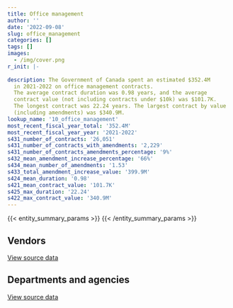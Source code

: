 ```yaml
---
title: Office management
author: ''
date: '2022-09-08'
slug: office_management
categories: []
tags: []
images:
  - /img/cover.png
r_init: |-
  
description: The Government of Canada spent an estimated $352.4M
  in 2021-2022 on office management contracts.
  The average contract duration was 0.98 years, and the average
  contract value (not including contracts under $10k) was $101.7K.
  The longest contract was 22.24 years. The largest contract by value
  (including amendments) was $340.9M.
lookup_name: '10_office_management'
most_recent_fiscal_year_total: '352.4M'
most_recent_fiscal_year_year: '2021-2022'
s431_number_of_contracts: '26,051'
s431_number_of_contracts_with_amendments: '2,229'
s431_number_of_contracts_amendments_percentage: '9%'
s432_mean_amendment_increase_percentage: '66%'
s434_mean_number_of_amendments: '1.53'
s433_total_amendment_increase_value: '399.9M'
s424_mean_duration: '0.98'
s421_mean_contract_value: '101.7K'
s425_max_duration: '22.24'
s422_max_contract_value: '340.9M'
---
```


<script src="/rmarkdown-libs/htmlwidgets/htmlwidgets.js"></script>
<link href="/rmarkdown-libs/datatables-css/datatables-crosstalk.css" rel="stylesheet" />
<script src="/rmarkdown-libs/datatables-binding/datatables.js"></script>
<script src="/rmarkdown-libs/jquery/jquery-3.6.0.min.js"></script>
<link href="/rmarkdown-libs/dt-core-bootstrap/css/dataTables.bootstrap.min.css" rel="stylesheet" />
<link href="/rmarkdown-libs/dt-core-bootstrap/css/dataTables.bootstrap.extra.css" rel="stylesheet" />
<script src="/rmarkdown-libs/dt-core-bootstrap/js/jquery.dataTables.min.js"></script>
<script src="/rmarkdown-libs/dt-core-bootstrap/js/dataTables.bootstrap.min.js"></script>
<link href="/rmarkdown-libs/crosstalk/css/crosstalk.min.css" rel="stylesheet" />
<script src="/rmarkdown-libs/crosstalk/js/crosstalk.min.js"></script>
<script src="/rmarkdown-libs/htmlwidgets/htmlwidgets.js"></script>
<link href="/rmarkdown-libs/datatables-css/datatables-crosstalk.css" rel="stylesheet" />
<script src="/rmarkdown-libs/datatables-binding/datatables.js"></script>
<script src="/rmarkdown-libs/jquery/jquery-3.6.0.min.js"></script>
<link href="/rmarkdown-libs/dt-core-bootstrap/css/dataTables.bootstrap.min.css" rel="stylesheet" />
<link href="/rmarkdown-libs/dt-core-bootstrap/css/dataTables.bootstrap.extra.css" rel="stylesheet" />
<script src="/rmarkdown-libs/dt-core-bootstrap/js/jquery.dataTables.min.js"></script>
<script src="/rmarkdown-libs/dt-core-bootstrap/js/dataTables.bootstrap.min.js"></script>
<link href="/rmarkdown-libs/crosstalk/css/crosstalk.min.css" rel="stylesheet" />
<script src="/rmarkdown-libs/crosstalk/js/crosstalk.min.js"></script>

{{< entity_summary_params >}}
{{< /entity_summary_params >}}

## Vendors

<div id="htmlwidget-1" style="width:100%;height:auto;" class="datatables html-widget"></div>
<script type="application/json" data-for="htmlwidget-1">{"x":{"style":"bootstrap","filter":"none","vertical":false,"data":[["<a href=\"/vendors/3d_datacomm/\">3D datacomm<\/a>","<a href=\"/vendors/4_office_automation/\">4 Office Automation<\/a>","<a href=\"/vendors/73719_newfoundland_labrador/\">73719 Newfoundland Labrador<\/a>","<a href=\"/vendors/acklands_grainger/\">Acklands Grainger<\/a>","<a href=\"/vendors/acme_future_security_controls/\">Acme Future Security Controls<\/a>","<a href=\"/vendors/adga_group/\">ADGA Group<\/a>","<a href=\"/vendors/adrm_technology_consulting/\">ADRM Technology Consulting<\/a>","<a href=\"/vendors/advanced_business_interiors/\">Advanced Business Interiors<\/a>","<a href=\"/vendors/advanced_chippewa_technologies/\">Advanced Chippewa Technologies<\/a>","<a href=\"/vendors/aeg_fuels/\">AEG Fuels<\/a>","<a href=\"/vendors/aeropro/\">Aeropro<\/a>","<a href=\"/vendors/air_liquide_canada/\">Air Liquide Canada<\/a>","<a href=\"/vendors/altis_human_resources/\">Altis Human Resources<\/a>","<a href=\"/vendors/amazon/\">Amazon<\/a>","<a href=\"/vendors/anixter/\">Anixter<\/a>","<a href=\"/vendors/aon_reed_stenhouse/\">Aon Reed Stenhouse<\/a>","<a href=\"/vendors/apparel_trimmings/\">Apparel Trimmings<\/a>","<a href=\"/vendors/applied_electonics/\">Applied Electonics<\/a>","<a href=\"/vendors/artemp_personnel_services/\">Artemp Personnel Services<\/a>","<a href=\"/vendors/asokan_business_interiors/\">Asokan Business Interiors<\/a>","<a href=\"/vendors/atco/\">ATCO<\/a>","<a href=\"/vendors/atlantic_business_interiors/\">Atlantic Business Interiors<\/a>","<a href=\"/vendors/avi_spl_canada/\">AVI SPL Canada<\/a>","<a href=\"/vendors/banctec_canada/\">BancTec Canada<\/a>","<a href=\"/vendors/banfield_seguin/\">Banfield Seguin<\/a>","<a href=\"/vendors/bargreen_ellingson/\">Bargreen Ellingson<\/a>","<a href=\"/vendors/barron_s_refrigeration_heating/\">Barron’s Refrigeration Heating<\/a>","<a href=\"/vendors/bayshore_healthcare/\">Bayshore Healthcare<\/a>","<a href=\"/vendors/bell_and_howell_canada/\">Bell and Howell Canada<\/a>","<a href=\"/vendors/bell_canada/\">Bell Canada<\/a>","<a href=\"/vendors/bighorn_helicopters/\">Bighorn Helicopters<\/a>","<a href=\"/vendors/boless/\">Boless<\/a>","<a href=\"/vendors/bollore_logistics/\">Bollore Logistics<\/a>","<a href=\"/vendors/bombardier/\">Bombardier<\/a>","<a href=\"/vendors/brookfield_asset_management/\">Brookfield Asset Management<\/a>","<a href=\"/vendors/brookfield_global_integrated_solutions/\">Brookfield Global Integrated Solutions<\/a>","<a href=\"/vendors/bruker/\">Bruker<\/a>","<a href=\"/vendors/calian/\">Calian<\/a>","<a href=\"/vendors/canada_post/\">Canada Post<\/a>","<a href=\"/vendors/canadian_bank_note_company/\">Canadian Bank Note Company<\/a>","<a href=\"/vendors/canadian_corps_of_commissionaires/\">Canadian Corps of Commissionaires<\/a>","<a href=\"/vendors/canadian_standards_association/\">Canadian Standards Association<\/a>","<a href=\"/vendors/canon/\">Canon<\/a>","<a href=\"/vendors/cansel_survey_equipment/\">Cansel Survey Equipment<\/a>","<a href=\"/vendors/carleton_university/\">Carleton University<\/a>","<a href=\"/vendors/carswell/\">Carswell<\/a>","<a href=\"/vendors/cbci_telecom/\">CBCI Telecom<\/a>","<a href=\"/vendors/cdw_canada/\">CDW Canada<\/a>","<a href=\"/vendors/charron_human_resources/\">Charron Human Resources<\/a>","<a href=\"/vendors/chef_brandz/\">Chef Brandz<\/a>","<a href=\"/vendors/cision_canada/\">Cision Canada<\/a>","<a href=\"/vendors/colt_canada/\">Colt Canada<\/a>","<a href=\"/vendors/compucom_canada/\">Compucom Canada<\/a>","<a href=\"/vendors/compugen/\">Compugen<\/a>","<a href=\"/vendors/convergint_technologies/\">Convergint Technologies<\/a>","<a href=\"/vendors/cpcs_transcom/\">CPCS Transcom<\/a>","<a href=\"/vendors/ctoms/\">CTOMS<\/a>","<a href=\"/vendors/cummins_canada/\">Cummins Canada<\/a>","<a href=\"/vendors/d_doyle_installations/\">D Doyle Installations<\/a>","<a href=\"/vendors/dasco_equipment/\">DASCO Equipment<\/a>","<a href=\"/vendors/data_communications_management/\">Data Communications Management<\/a>","<a href=\"/vendors/decisive_group/\">Decisive Group<\/a>","<a href=\"/vendors/delco_automation/\">Delco Automation<\/a>","<a href=\"/vendors/dell_computer/\">Dell Computer<\/a>","<a href=\"/vendors/deloitte/\">Deloitte<\/a>","<a href=\"/vendors/dew_engineering/\">DEW Engineering<\/a>","<a href=\"/vendors/dexter_construction/\">Dexter Construction<\/a>","<a href=\"/vendors/diamond_and_schmitt_architects/\">Diamond and Schmitt Architects<\/a>","<a href=\"/vendors/donna_cona/\">Donna Cona<\/a>","<a href=\"/vendors/dynacare/\">Dynacare<\/a>","<a href=\"/vendors/dynamic_personnel_consultants/\">Dynamic Personnel Consultants<\/a>","<a href=\"/vendors/eberhard_von_huene_associates/\">Eberhard Von Huene Associates<\/a>","<a href=\"/vendors/ebsco_canada/\">EBSCO Canada<\/a>","<a href=\"/vendors/elsevier/\">Elsevier<\/a>","<a href=\"/vendors/emcon_services/\">Emcon Services<\/a>","<a href=\"/vendors/entrust/\">Entrust<\/a>","<a href=\"/vendors/ernst_young/\">Ernst Young<\/a>","<a href=\"/vendors/esri/\">ESRI<\/a>","<a href=\"/vendors/excel_human_resources/\">Excel Human Resources<\/a>","<a href=\"/vendors/exp_services/\">EXP Services<\/a>","<a href=\"/vendors/fast_forward_french/\">Fast Forward French<\/a>","<a href=\"/vendors/felix_technology/\">Felix Technology<\/a>","<a href=\"/vendors/floyd_s_construction/\">Floyd’s Construction<\/a>","<a href=\"/vendors/g4s_security_services/\">G4S Security Services<\/a>","<a href=\"/vendors/gab_induspac/\">GAB Induspac<\/a>","<a href=\"/vendors/gamble_technologies/\">Gamble Technologies<\/a>","<a href=\"/vendors/garda_security_group/\">Garda Security Group<\/a>","<a href=\"/vendors/gartner/\">Gartner<\/a>","<a href=\"/vendors/general_dynamics/\">General Dynamics<\/a>","<a href=\"/vendors/genesis_integration/\">Genesis Integration<\/a>","<a href=\"/vendors/george_courey/\">George Courey<\/a>","<a href=\"/vendors/gfl_environmental/\">GFL Environmental<\/a>","<a href=\"/vendors/gilmore_reproductions/\">Gilmore Reproductions<\/a>","<a href=\"/vendors/global_total_office/\">Global Total Office<\/a>","<a href=\"/vendors/global_upholstery/\">Global Upholstery<\/a>","<a href=\"/vendors/grand_toy/\">Grand Toy<\/a>","<a href=\"/vendors/harnois_energies/\">Harnois Energies<\/a>","<a href=\"/vendors/haworth/\">Haworth<\/a>","<a href=\"/vendors/hewlett_packard/\">Hewlett Packard<\/a>","<a href=\"/vendors/honeywell/\">Honeywell<\/a>","<a href=\"/vendors/hoskin_scientific/\">Hoskin Scientific<\/a>","<a href=\"/vendors/hypertec/\">Hypertec<\/a>","<a href=\"/vendors/ihs_global/\">IHS Global<\/a>","<a href=\"/vendors/info_tech_research_group/\">Info Tech Research Group<\/a>","<a href=\"/vendors/innovasea_marine_systems_canada/\">Innovasea Marine Systems Canada<\/a>","<a href=\"/vendors/integra_networks/\">Integra Networks<\/a>","<a href=\"/vendors/integrated_distribution_systems/\">Integrated Distribution Systems<\/a>","<a href=\"/vendors/interactive_audio_visual/\">Interactive Audio Visual<\/a>","<a href=\"/vendors/iron_mountain/\">Iron Mountain<\/a>","<a href=\"/vendors/island_catering/\">Island Catering<\/a>","<a href=\"/vendors/itex/\">ITEX<\/a>","<a href=\"/vendors/j_o_thomas_associates/\">J O Thomas Associates<\/a>","<a href=\"/vendors/jemtec/\">Jemtec<\/a>","<a href=\"/vendors/jht_defense/\">JHT Defense<\/a>","<a href=\"/vendors/jim_pattison_industries/\">Jim Pattison Industries<\/a>","<a href=\"/vendors/john_howard_society/\">John Howard Society<\/a>","<a href=\"/vendors/john_wiley_sons/\">John Wiley Sons<\/a>","<a href=\"/vendors/joneljim_concrete_construction/\">Joneljim Concrete Construction<\/a>","<a href=\"/vendors/kone/\">KONE<\/a>","<a href=\"/vendors/konica_minolta_business_solutions/\">Konica Minolta Business Solutions<\/a>","<a href=\"/vendors/l3harris/\">L3Harris<\/a>","<a href=\"/vendors/lansdowne_technologies/\">Lansdowne Technologies<\/a>","<a href=\"/vendors/les_traiteurs_bytown_catering/\">Les Traiteurs Bytown Catering<\/a>","<a href=\"/vendors/lexisnexis_canada/\">LexisNexis Canada<\/a>","<a href=\"/vendors/lloyd_libke_law_enforcement_sales/\">Lloyd Libke Law Enforcement Sales<\/a>","<a href=\"/vendors/lowe_martin_company/\">Lowe Martin Company<\/a>","<a href=\"/vendors/lumina_it/\">Lumina IT<\/a>","<a href=\"/vendors/lynley_contracting_services/\">Lynley Contracting Services<\/a>","<a href=\"/vendors/m_d_charlton/\">M D Charlton<\/a>","<a href=\"/vendors/macdonald_dettwiler_and_associates/\">MacDonald Dettwiler and Associates<\/a>","<a href=\"/vendors/maison_cross_roads_de_la_societe/\">Maison Cross Roads de la Societe<\/a>","<a href=\"/vendors/makwa_resourcing/\">Makwa Resourcing<\/a>","<a href=\"/vendors/maritime_fence/\">Maritime Fence<\/a>","<a href=\"/vendors/mcelhanney_associates/\">McElhanney Associates<\/a>","<a href=\"/vendors/meal_kit_supply_canada/\">Meal Kit Supply Canada<\/a>","<a href=\"/vendors/media_q/\">Media Q<\/a>","<a href=\"/vendors/mega_tech/\">Mega Tech<\/a>","<a href=\"/vendors/millbrook_tactical/\">Millbrook Tactical<\/a>","<a href=\"/vendors/mishkumi_technologies/\">Mishkumi Technologies<\/a>","<a href=\"/vendors/mls_overseas/\">MLS Overseas<\/a>","<a href=\"/vendors/moore_canada/\">Moore Canada<\/a>","<a href=\"/vendors/motorola_solutions_canada/\">Motorola Solutions Canada<\/a>","<a href=\"/vendors/multinational_logistic_services/\">Multinational Logistic Services<\/a>","<a href=\"/vendors/municipal_ready_mix/\">Municipal Ready Mix<\/a>","<a href=\"/vendors/national_arts_centre/\">National Arts Centre<\/a>","<a href=\"/vendors/nattiq/\">NATTIQ<\/a>","<a href=\"/vendors/naut_mawt_tribal_council/\">Naut’sa mawt Tribal Council<\/a>","<a href=\"/vendors/nav_canada/\">NAV Canada<\/a>","<a href=\"/vendors/nimble_information_strategies/\">Nimble Information Strategies<\/a>","<a href=\"/vendors/nisha_techonologies/\">Nisha Techonologies<\/a>","<a href=\"/vendors/nitam_solutions/\">Nitam Solutions<\/a>","<a href=\"/vendors/northern_construction/\">Northern Construction<\/a>","<a href=\"/vendors/northern_micro/\">Northern Micro<\/a>","<a href=\"/vendors/nova_networks/\">Nova Networks<\/a>","<a href=\"/vendors/nua_office/\">NUA Office<\/a>","<a href=\"/vendors/okanagan_aggregates/\">Okanagan Aggregates<\/a>","<a href=\"/vendors/onx_enterprise_solutions/\">OnX Enterprise Solutions<\/a>","<a href=\"/vendors/optimum_solutions/\">Optimum Solutions<\/a>","<a href=\"/vendors/oskar_construction/\">Oskar Construction<\/a>","<a href=\"/vendors/paladin_group/\">Paladin Group<\/a>","<a href=\"/vendors/panasonic/\">Panasonic<\/a>","<a href=\"/vendors/pattison_sign_group/\">Pattison Sign Group<\/a>","<a href=\"/vendors/peters_construction/\">Peters Construction<\/a>","<a href=\"/vendors/petro_air_services/\">Petro Air Services<\/a>","<a href=\"/vendors/petrovalue_products/\">PetroValue Products<\/a>","<a href=\"/vendors/pitney_bowes/\">Pitney Bowes<\/a>","<a href=\"/vendors/pmb_electrical_services/\">PMB Electrical Services<\/a>","<a href=\"/vendors/pmg_technologies/\">PMG Technologies<\/a>","<a href=\"/vendors/pra/\">PRA<\/a>","<a href=\"/vendors/printers_plus/\">Printers Plus<\/a>","<a href=\"/vendors/promaxis/\">Promaxis<\/a>","<a href=\"/vendors/proquest/\">ProQuest<\/a>","<a href=\"/vendors/purelogic/\">PureLogic<\/a>","<a href=\"/vendors/purespirit_solutions/\">PureSpirIT Solutions<\/a>","<a href=\"/vendors/queen_s_university/\">Queen’s University<\/a>","<a href=\"/vendors/r_e_gilmore_investments/\">R E Gilmore Investments<\/a>","<a href=\"/vendors/rapiscan_systems/\">Rapiscan Systems<\/a>","<a href=\"/vendors/ricoh/\">Ricoh<\/a>","<a href=\"/vendors/rightway_sanitation_services/\">Rightway Sanitation Services<\/a>","<a href=\"/vendors/roche_diagnostics/\">Roche Diagnostics<\/a>","<a href=\"/vendors/rogers/\">Rogers<\/a>","<a href=\"/vendors/rolling_tides_construction/\">Rolling Tides Construction<\/a>","<a href=\"/vendors/rondar/\">Rondar<\/a>","<a href=\"/vendors/salvation_army/\">Salvation Army<\/a>","<a href=\"/vendors/sca_shipping_consultants_associated/\">SCA Shipping Consultants Associated<\/a>","<a href=\"/vendors/serco/\">Serco<\/a>","<a href=\"/vendors/sharp_electronics/\">Sharp Electronics<\/a>","<a href=\"/vendors/simex_defence/\">Simex Defence<\/a>","<a href=\"/vendors/simplex_grinnell/\">Simplex Grinnell<\/a>","<a href=\"/vendors/slr_consulting_canada/\">SLR Consulting Canada<\/a>","<a href=\"/vendors/softchoice/\">Softchoice<\/a>","<a href=\"/vendors/solotech/\">Solotech<\/a>","<a href=\"/vendors/sperra_construction/\">Sperra Construction<\/a>","<a href=\"/vendors/springer_verlag/\">Springer Verlag<\/a>","<a href=\"/vendors/st_joseph_print_group/\">St Joseph Print Group<\/a>","<a href=\"/vendors/st_leonard_s_society_hamilton/\">St Leonard’s Society Hamilton<\/a>","<a href=\"/vendors/stantec/\">Stantec<\/a>","<a href=\"/vendors/stoneworks_technologies/\">Stoneworks Technologies<\/a>","<a href=\"/vendors/stratos/\">Stratos<\/a>","<a href=\"/vendors/stryker_canada/\">Stryker Canada<\/a>","<a href=\"/vendors/subaru_canada/\">Subaru Canada<\/a>","<a href=\"/vendors/super_channel_international/\">Super Channel International<\/a>","<a href=\"/vendors/supremex/\">SupremeX<\/a>","<a href=\"/vendors/systems_for_research/\">Systems for Research<\/a>","<a href=\"/vendors/teknion/\">Teknion<\/a>","<a href=\"/vendors/telecom_computer_services/\">Telecom Computer Services<\/a>","<a href=\"/vendors/telus_canada/\">Telus Canada<\/a>","<a href=\"/vendors/tenaquip/\">Tenaquip<\/a>","<a href=\"/vendors/teramach_technologies/\">Teramach Technologies<\/a>","<a href=\"/vendors/tervita/\">Tervita<\/a>","<a href=\"/vendors/thales/\">Thales<\/a>","<a href=\"/vendors/the_aim_group/\">The AIM Group<\/a>","<a href=\"/vendors/the_right_door_consulting/\">The Right Door Consulting<\/a>","<a href=\"/vendors/thermo_fisher_scientific/\">Thermo Fisher Scientific<\/a>","<a href=\"/vendors/thomson_reuters/\">Thomson Reuters<\/a>","<a href=\"/vendors/thyssenkrupp_elevator/\">Thyssenkrupp Elevator<\/a>","<a href=\"/vendors/tofcon_construction/\">TOFCON Construction<\/a>","<a href=\"/vendors/toromont/\">Toromont<\/a>","<a href=\"/vendors/toshiba_canada/\">Toshiba Canada<\/a>","<a href=\"/vendors/totem_offisource/\">Totem Offisource<\/a>","<a href=\"/vendors/toyota/\">Toyota<\/a>","<a href=\"/vendors/transcontinental_printing/\">Transcontinental Printing<\/a>","<a href=\"/vendors/troy_life_fire_safety/\">Troy Life Fire Safety<\/a>","<a href=\"/vendors/tyco_integrated_fire_security/\">Tyco Integrated Fire Security<\/a>","<a href=\"/vendors/unisource/\">Unisource<\/a>","<a href=\"/vendors/united_rentals_of_canada/\">United Rentals of Canada<\/a>","<a href=\"/vendors/united_states_department_of_the_air_force/\">United States Department of the Air Force<\/a>","<a href=\"/vendors/united_states_department_of_the_navy/\">United States Department of the Navy<\/a>","<a href=\"/vendors/universite_laval/\">Universite Laval<\/a>","<a href=\"/vendors/university_of_guelph/\">University of Guelph<\/a>","<a href=\"/vendors/university_of_toronto/\">University of Toronto<\/a>","<a href=\"/vendors/value_master_builders/\">Value Master Builders<\/a>","<a href=\"/vendors/visiontec/\">Visiontec<\/a>","<a href=\"/vendors/vwr_international/\">VWR International<\/a>","<a href=\"/vendors/wartsila/\">Wartsila<\/a>","<a href=\"/vendors/waste_connections_of_canada/\">Waste Connections of Canada<\/a>","<a href=\"/vendors/waste_management_of_canada/\">Waste Management of Canada<\/a>","<a href=\"/vendors/west_coast_tug_barge/\">West Coast Tug Barge<\/a>","<a href=\"/vendors/westbury_national_show_systems/\">Westbury National Show Systems<\/a>","<a href=\"/vendors/whooshh_innovations/\">Whooshh Innovations<\/a>","<a href=\"/vendors/wolters_kluwer/\">Wolters Kluwer<\/a>","<a href=\"/vendors/wpp_group_canada_communications/\">WPP Group Canada Communications<\/a>","<a href=\"/vendors/xerox/\">Xerox<\/a>"],[null,429807.37,46660.23,125378.33,null,null,14662.54,8021972.92,14888,null,429884.43,38238.25,99856.8,null,384043.58,10834.82,null,324766.63,null,2823471.95,25524.86,614000.35,387824.66,24993.34,5440.37,85575.25,758266.77,179824.21,576052.02,null,null,3145649.86,10005.87,221447.56,null,null,null,null,544184.16,39020056.59,46129.68,null,2403994.35,48873.4,2986995.39,2769110.61,78466.72,145479.31,55432.15,null,null,11293.03,115594.75,51508,null,null,41491.8,null,null,61750.17,6908078.4,null,null,45697.2,50154.5,null,128802.3,null,null,null,4407.29,2138000.97,2281050.44,1213975.69,829711.06,230101.92,0,10007.28,null,null,null,573973.67,11246.85,15107.95,19527.58,97205.61,59229.45,null,null,141551.91,null,48587.54,479097.36,453918.2,3381277.41,1682134.64,null,3161943.88,5751.85,10816.85,null,217300.52,42557.88,null,null,null,19997.3,384633.41,692802.92,13535.5,107086.33,null,1268575.29,null,null,45656.48,432451.82,688242.8,12430,1519295.71,null,null,23156.47,514499.82,null,1453331.68,55298.1,122323.28,10823.4,384251.45,187006.35,null,null,null,7594374.5,null,10694.25,null,140849.73,1285736.23,4478054.2,null,256410.58,607572.65,1172640.37,null,null,16718.56,74037.15,3155944.91,1657696.98,null,147931.2,281751.41,307841.89,null,null,null,null,30124.7,null,null,48299.3,null,null,1051636.6,null,0,6537.46,737788.04,22126.04,1382836.78,null,null,13085.4,4807259.75,22616.43,6473369.98,1574274.04,10184.05,null,45765,509435.97,15457.52,35908.85,null,1278100.37,null,197504.23,null,12083.86,152401.87,454782.2,4240478.84,1521465.04,24368.24,17640,1012.57,24860,11558.4,18213.4,217892.61,2961094.15,null,26045784.94,null,1017669.43,101107.66,239695.48,64289.07,null,25428.5,85164.43,17731.35,594323.19,760967,null,181639.3,2069.97,6998905.52,null,93146.45,null,36201.91,null,58313.09,155711.07,2900413.47,null,null,null,null,180691.63,39307.22,null,310578.02,85395.49,701275.55,null,null,33594.49,null,8352248.37],[null,652369.83,207447.95,193424.77,113390.53,null,null,11981253.29,null,null,143687.4,28809.64,249087.26,null,null,72100.83,null,271313.63,35105.06,2713121.43,62163.33,1187261.63,34057.18,null,19521.33,541378.02,null,188143.57,null,673811,22627.54,null,null,89429.97,null,null,null,null,538406.22,107625969.47,63790.9,null,2511851.64,15369.96,null,1679272.8,24662.54,69703.27,31852.85,null,null,null,72800.15,null,null,null,27661.2,null,81454.67,null,5955412.1,400776.16,null,null,null,null,null,null,null,null,39343.16,1466697.76,2650955.32,2901312.78,34384.55,87336.52,0,null,null,null,null,541794.71,23793.92,null,11351.94,null,null,null,13021,121347.13,40008.57,36385.51,1172682.57,1462316.95,4028192.04,1496172.22,null,2552708.52,null,17300.25,11275.14,217895.86,12092.29,null,null,null,88284.64,48990.85,828261.72,null,22870.3,10261.44,104266.46,null,null,53012.63,2421176.36,null,22800,1584761.59,9880.68,28377.15,23945.77,322217.84,19933.2,1340618.23,null,null,null,117164.89,187518.7,33369.13,null,24998.99,null,11300,null,null,null,1686796.17,5081760.42,null,16937.06,null,1095252.87,24997.58,null,17498.22,169500,20961.5,4908146.7,null,229635.37,102678.26,1231574.36,null,null,551756.9,51080.4,null,null,43402.39,14260,null,null,1253075.39,145052.17,10667.2,10473.75,764253.89,22186.66,1784870.43,20484.64,null,null,5593964.02,7559.47,7471829.29,null,null,null,null,1276446.22,26686.1,257871.39,null,1342224.91,5435.35,124719.09,24860,null,333690.42,840306.89,5285821.54,1405132.31,25746.32,null,7126.93,null,28639.8,null,232275.86,3323079.81,13277.5,20734569.31,2178836.37,142537.07,65157.45,228091.47,29519.93,null,null,24981.34,109118.65,2017457.99,5069.64,1025575.02,null,2075.64,6380829.59,20610.67,93401.64,null,67203.59,null,123285.21,121710.65,4280448.91,null,15750,10651.15,null,170416.6,null,null,361546.91,75058.51,null,null,null,33686.53,null,8730933.1],[51847.7,647246.5,null,26840.64,163967.22,null,null,8474491.46,null,53133.02,null,62093.96,193179.15,22600,29225.09,null,283380.27,79296.92,52513.72,1113359.38,485390.92,1116725.54,82860.14,71300.45,null,10724765.73,null,147765.15,null,null,null,null,null,206446.5,null,11407.67,17936.1,null,484994.27,116393346.18,389575.79,17628,3316875.43,40295.65,null,20785.81,187808.25,50136.1,null,4382500.5,4626.68,null,72601.24,null,null,366628.5,90235.31,null,193738.5,null,5530316.64,1917317.94,3015.68,null,null,78346.79,null,13560,null,24408.73,1827.41,null,2750030.75,825842.21,null,65096.91,0,null,79015.52,108238,17200,176555.12,23728.91,null,39452.52,null,null,345606.75,null,25076.21,28574.04,16067.71,2348372.05,1081505.45,2609571.26,1777355.72,null,977767.6,null,null,null,595.34,25779.58,90739,null,21813.1,94918.31,149990.75,1910661.73,31456.73,null,13990.2,null,23914.52,null,53217.29,1502402.68,788701.91,21850,1621932.66,36901.32,38079.63,null,287872.28,null,4909294.83,null,null,20769,583858.87,93759.35,null,null,null,null,10441.77,null,null,20631.28,1624523.06,4890065.53,null,197128.4,null,1092260.38,22724.59,404514.34,6979.1,53704.82,398560.79,2294110.54,null,120604.42,58050.92,965290.52,null,null,5849556.68,null,18671.94,null,282407.98,null,24719.62,null,738502.52,31627.92,0,null,502944.07,null,2153129.01,null,14702.43,null,4465106.31,null,7468504.55,null,null,189.55,null,1272958.67,22396.32,114403.77,13498.66,1195401.16,14131.9,29547.95,null,30736,125651.13,140051.15,4899109.67,1376092.83,29425.81,null,7107.46,null,41029,null,606381.56,5042927.37,null,16568311.19,37697.16,630500.84,84940.38,58313.31,null,null,40923.39,null,12635.75,1814838.31,6904.55,1376231.18,15904,345.94,4973150.37,null,16418388.8,null,65449.8,29864.54,133459.9,104211.62,4268753.69,11497.5,null,50711.5,28323.76,169950.98,15595.56,null,373198.24,80721.99,null,12880.75,6754947.07,33594.49,null,7405054.24],[589663.37,585621.39,null,437949.69,162764.28,39550,null,8462859.27,15797.85,null,null,64068.4,null,33900,null,null,null,373404.86,13092.46,2747011.7,19247.17,1567466.66,401317.79,null,null,3138135.04,null,200975.8,null,1825289.4,null,null,27005,255239.92,40000,null,null,89905.33,539671.18,119489502.1,253543.29,null,1895313.56,21202.9,null,null,231169.43,11560.5,null,1758484.48,20594.39,null,12133.36,null,2824.72,null,64993.3,20543.25,211434.36,43772.45,5485398.55,null,16774.69,null,235244.21,78346.79,null,null,24069,null,null,null,2454915.48,2397327.41,null,55560.99,0,null,211439.68,null,null,96694.37,10268.37,null,null,null,null,944538.68,77753.55,144371.64,15724.77,16067.71,2229841.33,1239051.76,1777104.69,790033.08,86016.54,491709.85,null,null,null,86533.06,15869.66,null,116910.07,null,76541.91,312056.9,5368468.62,30421.37,null,null,null,null,90951.46,28207.44,null,null,null,1690706.76,null,38079.63,null,34259.1,null,1701091.5,null,null,null,42869.87,null,null,16974,null,null,8516.23,null,42831.52,null,1705586.93,4390404.33,103886.22,null,38258.2,1092260.38,null,null,6520.2,14686.66,null,3428183.39,3074.67,98303.63,11266.1,1525700.57,25998,12906.52,2512917.1,43365,39138.95,10042.88,35575.07,null,null,39900,864108.69,null,null,null,248075.25,null,3293357.81,null,2896.62,null,3565543.92,null,6790999.07,10535.07,null,11562.45,null,1272958.67,35517.52,37027.45,null,949142.38,null,37712.82,null,null,19818.53,null,1595352.03,1181461.96,29425.81,null,7107.46,null,null,null,9511.59,3556451.92,null,18325512.86,null,431774.42,155501.92,11254.67,null,859.43,52227.4,null,28331.21,2067545.7,1721.41,null,null,null,2086683.9,null,null,20695.93,93222.24,null,15820,52248.57,4268753.69,null,15000,null,null,169950.98,27880.09,38854.93,325539.99,132755.44,1265647.95,null,null,32928.81,44763.15,6356158.11]],"container":"<table class=\"table table-striped table-hover row-border order-column display\">\n  <thead>\n    <tr>\n      <th>Vendor<\/th>\n      <th>2018-2019<\/th>\n      <th>2019-2020<\/th>\n      <th>2020-2021<\/th>\n      <th>2021-2022<\/th>\n    <\/tr>\n  <\/thead>\n<\/table>","options":{"order":[[4,"desc"]],"pageLength":10,"autoWidth":true,"columnDefs":[{"targets":1,"render":"function(data, type, row, meta) {\n    return type !== 'display' ? data : DTWidget.formatCurrency(data, \"$\", 2, 3, \",\", \".\", true, null);\n  }"},{"targets":2,"render":"function(data, type, row, meta) {\n    return type !== 'display' ? data : DTWidget.formatCurrency(data, \"$\", 2, 3, \",\", \".\", true, null);\n  }"},{"targets":3,"render":"function(data, type, row, meta) {\n    return type !== 'display' ? data : DTWidget.formatCurrency(data, \"$\", 2, 3, \",\", \".\", true, null);\n  }"},{"targets":4,"render":"function(data, type, row, meta) {\n    return type !== 'display' ? data : DTWidget.formatCurrency(data, \"$\", 2, 3, \",\", \".\", true, null);\n  }"},{"width":"16%","targets":[1,2,3,4]},{"className":"dt-right","targets":[1,2,3,4]}],"orderClasses":false}},"evals":["options.columnDefs.0.render","options.columnDefs.1.render","options.columnDefs.2.render","options.columnDefs.3.render"],"jsHooks":[]}</script>
<p class="text-right">
<a href="https://github.com/GoC-Spending/contracts-data/tree/main/data/out/categories/10_office_management/summary_by_fiscal_year_by_vendor.csv" class="source-data-link btn btn-link">View source data</a>
</p>

## Departments and agencies

<div id="htmlwidget-2" style="width:100%;height:auto;" class="datatables html-widget"></div>
<script type="application/json" data-for="htmlwidget-2">{"x":{"style":"bootstrap","filter":"none","vertical":false,"data":[["<a href=\"/departments/aafc-aac/\">Agriculture and Agri-Food Canada<\/a>","<a href=\"/departments/aandc-aadnc/\">Crown-Indigenous Relations and Northern Affairs Canada<\/a>","<a href=\"/departments/acoa-apeca/\">Atlantic Canada Opportunities Agency<\/a>","<a href=\"/departments/atssc-scdata/\">Administrative Tribunals Support Service of Canada<\/a>","<a href=\"/departments/cannor/\">Canadian Northern Economic Development Agency<\/a>","<a href=\"/departments/cas-satj/\">Courts Administration Service<\/a>","<a href=\"/departments/casdo-ocena/\">Accessibility Standards Canada<\/a>","<a href=\"/departments/cbsa-asfc/\">Canada Border Services Agency<\/a>","<a href=\"/departments/ccohs-cchst/\">Canadian Centre for Occupational Health and Safety<\/a>","<a href=\"/departments/ced-dec/\">Canada Economic Development for Quebec Regions<\/a>","<a href=\"/departments/cer-rec/\">Canada Energy Regulator<\/a>","<a href=\"/departments/cfia-acia/\">Canadian Food Inspection Agency<\/a>","<a href=\"/departments/cgc-ccg/\">Canadian Grain Commission<\/a>","<a href=\"/departments/chrc-ccdp/\">Canadian Human Rights Commission<\/a>","<a href=\"/departments/cic/\">Immigration, Refugees and Citizenship Canada<\/a>","<a href=\"/departments/cics-scic/\">Canadian Intergovernmental Conference Secretariat<\/a>","<a href=\"/departments/cihr-irsc/\">Canadian Institutes of Health Research<\/a>","<a href=\"/departments/cnsc-ccsn/\">Canadian Nuclear Safety Commission<\/a>","<a href=\"/departments/cpc-cpp/\">Civilian Review and Complaints Commission for the RCMP<\/a>","<a href=\"/departments/cra-arc/\">Canada Revenue Agency<\/a>","<a href=\"/departments/crtc/\">Canadian Radio-television and Telecommunications Commission<\/a>","<a href=\"/departments/csa-asc/\">Canadian Space Agency<\/a>","<a href=\"/departments/csc-scc/\">Correctional Service of Canada<\/a>","<a href=\"/departments/csps-efpc/\">Canada School of Public Service<\/a>","<a href=\"/departments/cta-otc/\">Canadian Transportation Agency<\/a>","<a href=\"/departments/dfatd-maecd/\">Global Affairs Canada<\/a>","<a href=\"/departments/dfo-mpo/\">Fisheries and Oceans Canada<\/a>","<a href=\"/departments/dnd-mdn/\">National Defence<\/a>","<a href=\"/departments/ec/\">Environment and Climate Change Canada<\/a>","<a href=\"/departments/elections/\">Elections Canada<\/a>","<a href=\"/departments/esdc-edsc/\">Employment and Social Development Canada<\/a>","<a href=\"/departments/fcac-acfc/\">Financial Consumer Agency of Canada<\/a>","<a href=\"/departments/feddevontario/\">Federal Economic Development Agency for Southern Ontario<\/a>","<a href=\"/departments/fin/\">Department of Finance Canada<\/a>","<a href=\"/departments/fintrac-canafe/\">Financial Transactions and Reports Analysis Centre of Canada<\/a>","<a href=\"/departments/fja-cmf/\">Office of the Commissioner for Federal Judicial Affairs Canada<\/a>","<a href=\"/departments/fpcc-cpac/\">Farm Products Council of Canada<\/a>","<a href=\"/departments/hc-sc/\">Health Canada<\/a>","<a href=\"/departments/iaac-aeic/\">Impact Assessment Agency of Canada<\/a>","<a href=\"/departments/ic/\">Innovation, Science and Economic Development Canada<\/a>","<a href=\"/departments/iic-iac/\">Invest in Canada<\/a>","<a href=\"/departments/ijc-cmi/\">International Joint Commission<\/a>","<a href=\"/departments/infc/\">Infrastructure Canada<\/a>","<a href=\"/departments/irb-cisr/\">Immigration and Refugee Board of Canada<\/a>","<a href=\"/departments/isc-sac/\">Indigenous Services Canada<\/a>","<a href=\"/departments/jus/\">Department of Justice Canada<\/a>","<a href=\"/departments/lac-bac/\">Library and Archives Canada<\/a>","<a href=\"/departments/mgerc-ceegm/\">Military Grievances External Review Committee<\/a>","<a href=\"/departments/mpcc-cppm/\">Military Police Complaints Commission of Canada<\/a>","<a href=\"/departments/nbc-ccbn/\">The National Battlefields Commission<\/a>","<a href=\"/departments/nfb-onf/\">National Film Board<\/a>","<a href=\"/departments/nrc-cnrc/\">National Research Council Canada<\/a>","<a href=\"/departments/nrcan-rncan/\">Natural Resources Canada<\/a>","<a href=\"/departments/nserc-crsng/\">Natural Sciences and Engineering Research Council of Canada<\/a>","<a href=\"/departments/nsira-ossnr/\">National Security and Intelligence Review Agency<\/a>","<a href=\"/departments/oag-bvg/\">Office of the Auditor General of Canada<\/a>","<a href=\"/departments/oci-bec/\">The Correctional Investigator Canada<\/a>","<a href=\"/departments/ocl-cal/\">Office of the Commissioner of Lobbying of Canada<\/a>","<a href=\"/departments/ocol-clo/\">Office of the Commissioner of Official Languages<\/a>","<a href=\"/departments/oic-ci/\">Office of the Information Commissioner of Canada<\/a>","<a href=\"/departments/opc-cpvp/\">Office of the Privacy Commissioner of Canada<\/a>","<a href=\"/departments/osfi-bsif/\">Office of the Superintendent of Financial Institutions Canada<\/a>","<a href=\"/departments/osgg-bsgg/\">Office of the Secretary to the Governor General<\/a>","<a href=\"/departments/pbc-clcc/\">Parole Board of Canada<\/a>","<a href=\"/departments/pc/\">Parks Canada<\/a>","<a href=\"/departments/pch/\">Canadian Heritage<\/a>","<a href=\"/departments/pco-bcp/\">Privy Council Office<\/a>","<a href=\"/departments/phac-aspc/\">Public Health Agency of Canada<\/a>","<a href=\"/departments/pmprb-cepmb/\">Patented Medicine Prices Review Board Canada<\/a>","<a href=\"/departments/ppsc-sppc/\">Public Prosecution Service of Canada<\/a>","<a href=\"/departments/pptc/\">Passport Canada<\/a>","<a href=\"/departments/ps-sp/\">Public Safety Canada<\/a>","<a href=\"/departments/psc-cfp/\">Public Service Commission of Canada<\/a>","<a href=\"/departments/psic-ispc/\">Office of the Public Sector Integrity Commissioner of Canada<\/a>","<a href=\"/departments/pwgsc-tpsgc/\">Public Services and Procurement Canada<\/a>","<a href=\"/departments/rcmp-grc/\">Royal Canadian Mounted Police<\/a>","<a href=\"/departments/sirc-csars/\">Security Intelligence Review Committee<\/a>","<a href=\"/departments/ssc-spc/\">Shared Services Canada<\/a>","<a href=\"/departments/sshrc-crsh/\">Social Sciences and Humanities Research Council of Canada<\/a>","<a href=\"/departments/statcan/\">Statistics Canada<\/a>","<a href=\"/departments/swc-cfc/\">Status of Women Canada<\/a>","<a href=\"/departments/tbs-sct/\">Treasury Board of Canada Secretariat<\/a>","<a href=\"/departments/tc/\">Transport Canada<\/a>","<a href=\"/departments/tsb-bst/\">Transportation Safety Board of Canada<\/a>","<a href=\"/departments/vac-acc/\">Veterans Affairs Canada<\/a>","<a href=\"/departments/vrab-tacra/\">Veterans Review and Appeal Board<\/a>","<a href=\"/departments/wage/\">Department for Women and Gender Equality<\/a>","<a href=\"/departments/wd-deo/\">Western Economic Diversification Canada<\/a>"],[1699228.41,1468358.26,107054.29,1364231.97,12452.91,912007.28,null,3313828.33,null,26413.49,112408.07,5815558.13,275038.69,154673.01,44368874.07,102978.65,218829.24,347835.44,57092.56,12948972.83,72909.33,92058.88,12855296.4,573647.37,478249.22,21869489.1,9076723.25,53205813.83,3450095.14,4524114.34,4340787.28,208853.68,61917.09,887497.19,73689.79,218294.59,null,2731763.79,570450.37,6652605.01,null,153924.27,179060.89,96239.21,1011271.33,7016573.35,368426.82,49692.83,5886.38,252857.56,197090.1,11365745.68,3570626.88,480580.46,null,662007.06,null,16781.46,62626.06,52612.49,248846.18,774386.39,195149.86,379555.22,17517383.46,1514357.45,2130309.07,816347.58,null,1617368.37,206782.03,2771068.63,100710.98,null,46844268.09,10319936.29,10760.26,3388878.28,64050.33,1354010.7,41934.12,728083.29,3850901.42,43885.07,1951231.35,38364.51,98410.47,16547],[3023860.6,1167944.3,337798.16,214664.78,25138.6,1451939.51,null,3285940.91,37592.33,62183.06,107603.57,1943735.9,205439.91,68506.79,111681578.55,19788.66,99086.44,375520.53,34170.91,14235688.69,161714.43,122001.29,11290414,335478.57,10808.83,20219423.42,7142329.97,52463701.48,5863237.28,8487444.94,8587317.93,226280.75,35449.8,563205.03,62243.17,231325.93,null,3381374.39,146879.09,3484334.3,null,null,569793.81,2789563.8,1772657.49,7894462.7,381200.05,7900.87,5902.51,23714,1340735.16,17761665.86,2235229.31,830388.17,60265.4,1127618.14,24777.56,null,180116.19,38581.91,143490.95,1664666.63,459618.87,540198.43,13077816.08,1791588.86,1282984.73,627701.55,1231.43,1459904.7,88944.6,577920.1,114500.8,146694.46,47159237.23,5783858.84,null,2960876.49,295357.25,1705210.66,null,1524653.76,4809992.71,49120.63,3072623.23,1216.06,584516.48,232035.95],[885690.43,1368303.12,527988.08,133020.24,2560.48,1307544.49,31698.6,3505783.39,38444.76,16231.49,82274.74,2058561.73,229268.09,59881.27,119204190.18,4590.01,66426,204064.74,12964.61,15200962.25,null,101252.23,20343192.78,232351.07,2787.9,18807974.14,13796457.65,58688083.92,2576793.99,11454080.99,11580557.51,48497.58,37023.43,428232.37,70879.08,187265.67,163956.53,3720451.5,91807.4,2266977.82,null,null,903235.72,1044199.37,2344232.82,6102235.64,200366.13,33912.61,5886.38,null,569623.4,10765808.29,1333773.66,273658.87,48774.98,286448.1,26161.05,null,108981.9,70006.92,189743.91,182776.98,114852.5,294247.03,11391804.54,823258.62,540605.17,4955253.93,14499.08,1639886.48,null,560561.92,37454.62,12223.15,30079269.06,8733147.77,null,3026305.59,138515.13,20044359.3,null,367911.64,3056896.49,53026.26,1975527.98,94693.09,17616.01,null],[1427692.42,918697.44,358228.93,175049.54,2560.48,1353078.28,null,2928091.16,21918.69,null,22557.92,1816629.42,338473.02,122449.37,122727137.03,14632.89,66426,362212.21,12746.4,14376620.45,null,182598.3,13131577.91,16615.06,null,10717914.47,4962768.93,51638263.63,4519978.99,4490958.32,15752652.99,45106.29,48411.46,989537.7,26757.87,138405.31,null,5936086.87,59117.15,3617269.23,1065444.74,null,911611.55,904113.96,2241155.65,4572679.01,265266.71,17485.44,2806.11,302557.37,157058.05,11935794.59,1464797.43,168257.67,47619.9,377799.61,26343.69,null,245542.62,18026.72,252861.68,452487.03,104297.35,276240.93,15071736.46,808802.33,597403.68,617580.31,14499.08,1607010.67,null,1130119.69,21093.54,12223.15,27187436.66,9087754.61,null,1170174.74,null,1128440.78,null,408986.78,2813712.45,102580.96,1415829.01,null,59270.37,null]],"container":"<table class=\"table table-striped table-hover row-border order-column display\">\n  <thead>\n    <tr>\n      <th>Department<\/th>\n      <th>2018-2019<\/th>\n      <th>2019-2020<\/th>\n      <th>2020-2021<\/th>\n      <th>2021-2022<\/th>\n    <\/tr>\n  <\/thead>\n<\/table>","options":{"order":[[4,"desc"]],"pageLength":10,"autoWidth":true,"columnDefs":[{"targets":1,"render":"function(data, type, row, meta) {\n    return type !== 'display' ? data : DTWidget.formatCurrency(data, \"$\", 2, 3, \",\", \".\", true, null);\n  }"},{"targets":2,"render":"function(data, type, row, meta) {\n    return type !== 'display' ? data : DTWidget.formatCurrency(data, \"$\", 2, 3, \",\", \".\", true, null);\n  }"},{"targets":3,"render":"function(data, type, row, meta) {\n    return type !== 'display' ? data : DTWidget.formatCurrency(data, \"$\", 2, 3, \",\", \".\", true, null);\n  }"},{"targets":4,"render":"function(data, type, row, meta) {\n    return type !== 'display' ? data : DTWidget.formatCurrency(data, \"$\", 2, 3, \",\", \".\", true, null);\n  }"},{"width":"16%","targets":[1,2,3,4]},{"className":"dt-right","targets":[1,2,3,4]}],"orderClasses":false}},"evals":["options.columnDefs.0.render","options.columnDefs.1.render","options.columnDefs.2.render","options.columnDefs.3.render"],"jsHooks":[]}</script>
<p class="text-right">
<a href="https://github.com/GoC-Spending/contracts-data/tree/main/data/out/categories/10_office_management/summary_by_fiscal_year_by_category.csv" class="source-data-link btn btn-link">View source data</a>
</p>

